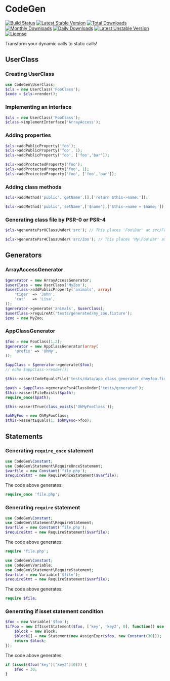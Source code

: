 CodeGen
============================
[![Build Status](https://travis-ci.org/c9s/CodeGen.svg?branch=master)](https://travis-ci.org/c9s/CodeGen)
[![Latest Stable Version](https://poser.pugx.org/corneltek/codegen/v/stable)](https://packagist.org/packages/corneltek/codegen) 
[![Total Downloads](https://poser.pugx.org/corneltek/codegen/downloads)](https://packagist.org/packages/corneltek/codegen) 
[![Monthly Downloads](https://poser.pugx.org/corneltek/codegen/d/monthly)](https://packagist.org/packages/corneltek/codegen)
[![Daily Downloads](https://poser.pugx.org/corneltek/codegen/d/daily)](https://packagist.org/packages/corneltek/codegen)
[![Latest Unstable Version](https://poser.pugx.org/corneltek/codegen/v/unstable)](https://packagist.org/packages/corneltek/codegen) 
[![License](https://poser.pugx.org/corneltek/codegen/license)](https://packagist.org/packages/corneltek/codegen)

Transform your dynamic calls to static calls!

## UserClass

### Creating UserClass

```php
use CodeGen\UserClass;
$cls = new UserClass('FooClass');
$code = $cls->render();
```

### Implementing an interface

```php
$cls = new UserClass('FooClass');
$class->implementInterface('ArrayAccess');
```

### Adding properties

```php
$cls->addPublicProperty('foo');
$cls->addPublicProperty('foo', 1);
$cls->addPublicProperty('foo', ['foo','bar']);
```


```php
$cls->addProtectedProperty('foo');
$cls->addProtectedProperty('foo', 1);
$cls->addProtectedProperty('foo', ['foo','bar']);
```

### Adding class methods

```php
$cls->addMethod('public','getName',[],['return $this->name;']);
```

```php
$cls->addMethod('public','setName',['$name'],['$this->name = $name;']);
```

### Generating class file by PSR-0 or PSR-4

```php
$cls->generatePsr0ClassUnder('src'); // This places 'Foo\Bar' at src/Foo/Bar.php
```

```php
$cls->generatePsr4ClassUnder('src/Zoo'); // This places 'My\Foo\Bar' at src/Zoo/Bar.php
```


## Generators

### ArrayAccessGenerator

```php
$generator = new ArrayAccessGenerator;
$userClass = new UserClass('MyZoo');
$userClass->addPublicProperty('animals', array(
    'tiger' => 'John',
    'cat'   => 'Lisa',
));
$generator->generate('animals', $userClass);
$userClass->requireAt('tests/generated/my_zoo.fixture');
$zoo = new MyZoo;
```

### AppClassGenerator

```php
$foo = new FooClass(1,2);
$generator = new AppClassGenerator(array(
    'prefix' => 'OhMy',
));

$appClass = $generator->generate($foo);
// echo $appClass->render();

$this->assertCodeEqualsFile('tests/data/app_class_generator_ohmyfoo.fixture', $appClass);

$path = $appClass->generatePsr4ClassUnder('tests/generated'); 
$this->assertFileExists($path);
require_once($path);

$this->assertTrue(class_exists('OhMyFooClass'));

$ohMyFoo = new OhMyFooClass;
$this->assertEquals(1, $ohMyFoo->foo);
```


## Statements


### Generating `require_once` statement

```php
use CodeGen\Constant;
use CodeGen\Statement\RequireOnceStatement;
$varfile = new Constant('file.php');
$requireStmt = new RequireOnceStatement($varfile);
```

The code above generates:

```php
require_once 'file.php';
```

### Generating `require` statement

```php
use CodeGen\Constant;
use CodeGen\Statement\RequireStatement;
$varfile = new Constant('file.php');
$requireStmt = new RequireStatement($varfile);
```

The code above generates:

```php
require 'file.php';
```



```php
use CodeGen\Constant;
use CodeGen\Variable;
use CodeGen\Statement\RequireStatement;
$varfile = new Variable('$file');
$requireStmt = new RequireStatement($varfile);
```

The code above generates:

```php
require $file;
```



### Generating if isset statement condition

```php
$foo = new Variable('$foo');
$ifFoo = new IfIssetStatement($foo, ['key', 'key2', 0], function() use ($foo) {
    $block = new Block;
    $block[] = new Statement(new AssignExpr($foo, new Constant(30)));
    return $block;
});
```

The code above generates:

```php
if (isset($foo['key']['key2'][0])) {
    $foo = 30;
}
```


